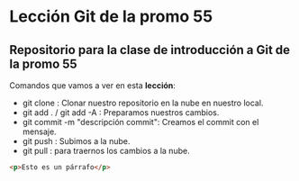 # Lección Git de la promo 55

## Repositorio para la clase de introducción a Git de la promo 55

Comandos que vamos a ver en esta **lección**:

- git clone <url> : Clonar nuestro repositorio en la nube en nuestro local.
- git add . / git add -A : Preparamos nuestros cambios.
- git commit -m "descripción commit": Creamos el commit con el mensaje.
- git push : Subimos a la nube.
- git pull : para traernos los cambios a la nube.

```html
<p>Esto es un párrafo</p>
```
